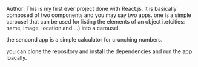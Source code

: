 Author:
This is my first ever project done with React.js. it is basically composed of two components and you may say two apps. one is a simple carousel that can be used for listing the elements of an object i.e(cities: name, image, location and ...) into a carousel.

the sencond app is a simple calculator for crunching numbers. 

you can clone the repository and install the dependencies and run the app loacally.
